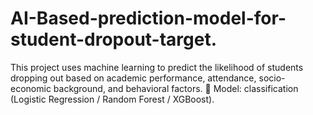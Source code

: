 # AI-Based-prediction-model-for-student-dropout-target.
This project uses machine learning to predict the likelihood of students dropping out based on academic performance, attendance, socio-economic background, and behavioral factors.  🤖 Model: classification (Logistic Regression / Random Forest / XGBoost).  

